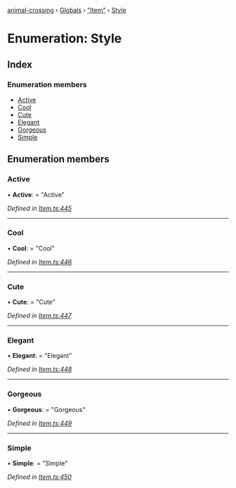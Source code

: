 [animal-crossing](../README.md) › [Globals](../globals.md) › ["Item"](../modules/_item_.md) › [Style](_item_.style.md)

# Enumeration: Style

## Index

### Enumeration members

* [Active](_item_.style.md#active)
* [Cool](_item_.style.md#cool)
* [Cute](_item_.style.md#cute)
* [Elegant](_item_.style.md#elegant)
* [Gorgeous](_item_.style.md#gorgeous)
* [Simple](_item_.style.md#simple)

## Enumeration members

###  Active

• **Active**: = "Active"

*Defined in [Item.ts:445](https://github.com/Norviah/animal-crossing/blob/3d769dc/module/types/Item.ts#L445)*

___

###  Cool

• **Cool**: = "Cool"

*Defined in [Item.ts:446](https://github.com/Norviah/animal-crossing/blob/3d769dc/module/types/Item.ts#L446)*

___

###  Cute

• **Cute**: = "Cute"

*Defined in [Item.ts:447](https://github.com/Norviah/animal-crossing/blob/3d769dc/module/types/Item.ts#L447)*

___

###  Elegant

• **Elegant**: = "Elegant"

*Defined in [Item.ts:448](https://github.com/Norviah/animal-crossing/blob/3d769dc/module/types/Item.ts#L448)*

___

###  Gorgeous

• **Gorgeous**: = "Gorgeous"

*Defined in [Item.ts:449](https://github.com/Norviah/animal-crossing/blob/3d769dc/module/types/Item.ts#L449)*

___

###  Simple

• **Simple**: = "Simple"

*Defined in [Item.ts:450](https://github.com/Norviah/animal-crossing/blob/3d769dc/module/types/Item.ts#L450)*
